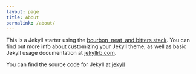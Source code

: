 ```yaml
---
layout: page
title: About
permalink: /about/
---
```


This is a Jekyll starter using the
[bourbon, neat, and bitters stack](https://bourbon.io).
You can find out more info about customizing your Jekyll theme,
as well as basic Jekyll usage documentation at
[jekyllrb.com](http://jekyllrb.com/).

You can find the source code for Jekyll at
[jekyll](https://github.com/jekyll/jekyll)
